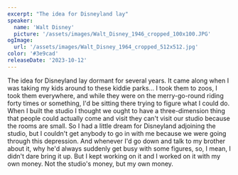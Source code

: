 ```yaml
---
excerpt: "The idea for Disneyland lay"
speaker:
  name: 'Walt Disney'
  picture: '/assets/images/Walt_Disney_1946_cropped_100x100.JPG'
ogImage:
  url: '/assets/images/Walt_Disney_1964_cropped_512x512.jpg'
color: '#3e9cad'
releaseDate: '2023-10-12'
---
```

The idea for Disneyland lay dormant for several years. It came along when I was taking my kids around to these kiddie parks... I took them to zoos, I took them everywhere, and while they were on the merry-go-round riding forty times or something, I'd be sitting there trying to figure what I could do. When I built the studio I thought we ought to have a three-dimension thing that people could actually come and visit they can't visit our studio because the rooms are small. So I had a little dream for Disneyland adjoining the studio, but I couldn't get anybody to go in with me because we were going through this depression. And whenever I'd go down and talk to my brother about it, why he'd always suddenly get busy with some figures, so, I mean, I didn't dare bring it up. But I kept working on it and I worked on it with my own money. Not the studio's money, but my own money.
